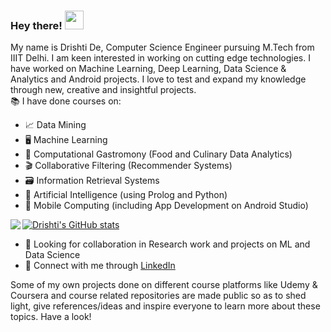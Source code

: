 ### Hey there! <img src="https://raw.githubusercontent.com/MartinHeinz/MartinHeinz/master/wave.gif" width="30px">

<!--
**drishti20075/drishti20075** is a ✨ _special_ ✨ repository because its `README.md` (this file) appears on your GitHub profile.

Here are some ideas to get you started:

- 🔭 I’m currently working on ...
- 🌱 I’m currently learning ...
- 👯 I’m looking to collaborate on ...
- 🤔 I’m looking for help with ...
- 💬 Ask me about ...
- 📫 How to reach me: ...
- 😄 Pronouns: ...
- ⚡ Fun fact: ...
-->

My name is Drishti De, Computer Science Engineer pursuing M.Tech from IIIT Delhi. I am keen interested in working on cutting edge technologies. I have worked on Machine Learning, Deep Learning, Data Science & Analytics and Android projects. I love to test and expand my knowledge through new, creative and insightful projects.<br>
📚 I have done courses on:
* 📈 Data Mining
* 🖥️ Machine Learning
* 🍲 Computational Gastromony (Food and Culinary Data Analytics)
* 🎬 Collaborative Filtering (Recommender Systems)
* 🗃️ Information Retrieval Systems
* 🤖 Artificial Intelligence (using Prolog and Python)
* 📱 Mobile Computing (including App Development on Android Studio)

<img align="left" src="https://github-readme-stats.vercel.app/api/top-langs/?username=drishti20075&langs_count=10&theme=vue" />

[![Drishti's GitHub stats](https://github-readme-stats.vercel.app/api?username=drishti20075&show_icons=true&count_private=True&theme=vue&hide=stars,prs,issues)](https://github.com/drishti20075/github-readme-stats)

- 🤝 Looking for collaboration in Research work and projects on ML and Data Science
- 🔗 Connect with me through [LinkedIn][1]

<!-- Icons -->
<!-- [1.2]: https://raw.githubusercontent.com/MartinHeinz/MartinHeinz/master/linkedin-3-16.png (LinkedIn icon without padding) -->

<!-- Links to your social media accounts -->
[1]: https://www.linkedin.com/in/drishti-de358/

Some of my own projects done on different course platforms like Udemy & Coursera and course related repositories are made public so as to shed light, give references/ideas and inspire everyone to learn more about these topics. Have a look!
